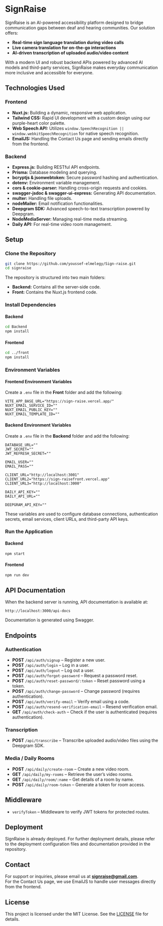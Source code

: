 # SignRaise

SignRaise is an AI-powered accessibility platform designed to bridge communication gaps between deaf and hearing communities. Our solution offers:

- **Real-time sign language translation during video calls**
- **Live camera translation for on-the-go interactions**
- **AI-driven transcription of uploaded audio/video content**

With a modern UI and robust backend APIs powered by advanced AI models and third-party services, SignRaise makes everyday communication more inclusive and accessible for everyone.

## Technologies Used

### Frontend
- **Nuxt.js:** Building a dynamic, responsive web application.
- **Tailwind CSS:** Rapid UI development with a custom design using our purple-heart color palette.
- **Web Speech API:** Utilizes `window.SpeechRecognition || window.webkitSpeechRecognition` for native speech recognition.
- **EmailJS:** Handling the Contact Us page and sending emails directly from the frontend.

### Backend
- **Express.js:** Building RESTful API endpoints.
- **Prisma:** Database modeling and querying.
- **bcryptjs & jsonwebtoken:** Secure password hashing and authentication.
- **dotenv:** Environment variable management.
- **cors & cookie-parser:** Handling cross-origin requests and cookies.
- **swagger-jsdoc & swagger-ui-express:** Generating API documentation.
- **multer:** Handling file uploads.
- **nodeMailer:** Email notification functionalities.
- **Deepgram SDK:** Advanced speech-to-text transcription powered by Deepgram.
- **NodeMediaServer:** Managing real-time media streaming.
- **Daily API:** For real-time video room management.

## Setup

### Clone the Repository

```bash
git clone https://github.com/youssef-elmelegy/Sign-raise.git
cd signraise
```

The repository is structured into two main folders:
- **Backend:** Contains all the server-side code.
- **Front:** Contains the Nuxt.js frontend code.

### Install Dependencies

#### Backend

```bash
cd Backend
npm install
```

#### Frontend

```bash
cd ../front
npm install
```

### Environment Variables

#### Frontend Environment Variables

Create a `.env` file in the **Front** folder and add the following:

```env
VITE_APP_BASE_URL="https://sign-raise.vercel.app/"
NUXT_EMAIL_SERVICE_ID=""
NUXT_EMAIL_PUBLIC_KEY=""
NUXT_EMAIL_TEMPLATE_ID=""
```

#### Backend Environment Variables

Create a `.env` file in the **Backend** folder and add the following:

```env
DATABASE_URL=""
JWT_SECRET=""
JWT_REFRESH_SECRET=""

EMAIL_USER=""
EMAIL_PASS=""

CLIENT_URL="http://localhost:3001"
CLIENT_URL2="https://sign-raisefront.vercel.app"
CLIENT_URL3="http://localhost:3000"

DAILY_API_KEY=""
DAILY_API_URL=""

DEEPGRAM_API_KEY=""
```

These variables are used to configure database connections, authentication secrets, email services, client URLs, and third-party API keys.

### Run the Application

#### Backend

```bash
npm start
```

#### Frontend

```bash
npm run dev
```

## API Documentation

When the backend server is running, API documentation is available at:
```
http://localhost:3000/api-docs
```
Documentation is generated using Swagger.

## Endpoints

### Authentication
- **POST** `/api/auth/signup` – Register a new user.
- **POST** `/api/auth/login` – Log in a user.
- **POST** `/api/auth/logout` – Log out a user.
- **POST** `/api/auth/forgot-password` – Request a password reset.
- **POST** `/api/auth/reset-password/:token` – Reset password using a token.
- **POST** `/api/auth/change-password` – Change password (requires authentication).
- **POST** `/api/auth/verify-email` – Verify email using a code.
- **POST** `/api/auth/resend-verification-email` – Resend verification email.
- **GET** `/api/auth/check-auth` – Check if the user is authenticated (requires authentication).

### Transcription
- **POST** `/api/transcribe` – Transcribe uploaded audio/video files using the Deepgram SDK.

### Media / Daily Rooms
- **POST** `/api/daily/create-room` – Create a new video room.
- **GET** `/api/daily/my-rooms` – Retrieve the user’s video rooms.
- **GET** `/api/daily/room/:name` – Get details of a room by name.
- **POST** `/api/daily/room-token` – Generate a token for room access.

## Middleware

- `verifyToken` – Middleware to verify JWT tokens for protected routes.

## Deployment

SignRaise is already deployed. For further deployment details, please refer to the deployment configuration files and documentation provided in the repository.

## Contact

For support or inquiries, please email us at **signraise@gmail.com**.  
For the Contact Us page, we use EmailJS to handle user messages directly from the frontend.

## License

This project is licensed under the MIT License. See the [LICENSE](LICENSE) file for details.
